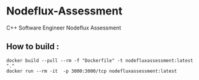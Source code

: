 # Nodeflux-Assessment
 C++ Software Engineer Nodeflux Assessment   
   
   
   
   
## How to build :

```
docker build --pull --rm -f "Dockerfile" -t nodefluxassessment:latest "." 
docker run --rm -it  -p 3000:3000/tcp nodefluxassessment:latest 
```